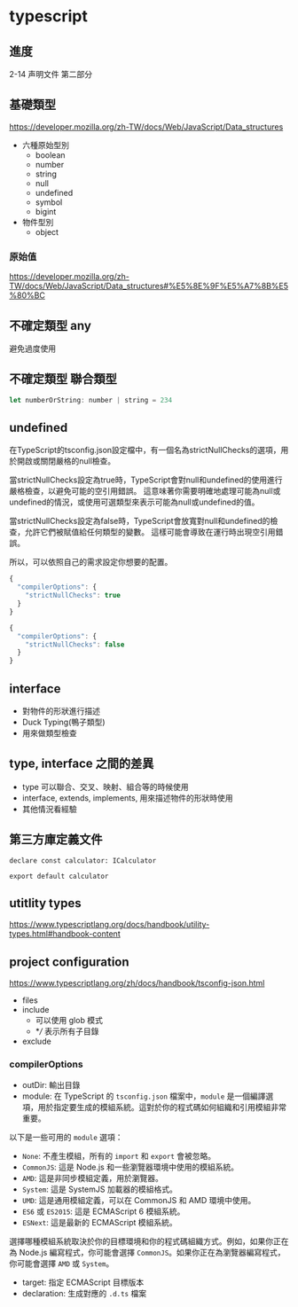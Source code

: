 # typescript

## 進度

2-14 声明文件 第二部分

## 基礎類型

<https://developer.mozilla.org/zh-TW/docs/Web/JavaScript/Data_structures>

- 六種原始型別
  - boolean
  - number
  - string
  - null
  - undefined
  - symbol
  - bigint
- 物件型別
  - object

### 原始值

<https://developer.mozilla.org/zh-TW/docs/Web/JavaScript/Data_structures#%E5%8E%9F%E5%A7%8B%E5%80%BC>

## 不確定類型 any

避免過度使用

## 不確定類型 聯合類型

```javascript
let numberOrString: number | string = 234
```

## undefined

在TypeScript的tsconfig.json設定檔中，有一個名為strictNullChecks的選項，用於開啟或關閉嚴格的null檢查。

當strictNullChecks設定為true時，TypeScript會對null和undefined的使用進行嚴格檢查，以避免可能的空引用錯誤。 這意味著你需要明確地處理可能為null或undefined的情況，或使用可選類型來表示可能為null或undefined的值。

當strictNullChecks設定為false時，TypeScript會放寬對null和undefined的檢查，允許它們被賦值給任何類型的變數。 這樣可能會導致在運行時出現空引用錯誤。

所以，可以依照自己的需求設定你想要的配置。

```typescript
{
  "compilerOptions": {
    "strictNullChecks": true
  }
}
```

```typescript
{
  "compilerOptions": {
    "strictNullChecks": false
  }
}
```

## interface

- 對物件的形狀進行描述
- Duck Typing(鴨子類型)
- 用來做類型檢查

## type, interface 之間的差異

- type 可以聯合、交叉、映射、組合等的時候使用
- interface, extends, implements, 用來描述物件的形狀時使用
- 其他情況看經驗

## 第三方庫定義文件

```
declare const calculator: ICalculator

export default calculator
```

## utitlity types

<https://www.typescriptlang.org/docs/handbook/utility-types.html#handbook-content>

## project configuration

<https://www.typescriptlang.org/zh/docs/handbook/tsconfig-json.html>

- files
- include
  - 可以使用 glob 模式
  - **/* 表示所有子目錄
- exclude

### compilerOptions

- outDir: 輸出目錄
- module:
在 TypeScript 的 `tsconfig.json` 檔案中，`module` 是一個編譯選項，用於指定要生成的模組系統。這對於你的程式碼如何組織和引用模組非常重要。

以下是一些可用的 `module` 選項：

- `None`: 不產生模組，所有的 `import` 和 `export` 會被忽略。
- `CommonJS`: 這是 Node.js 和一些瀏覽器環境中使用的模組系統。
- `AMD`: 這是非同步模組定義，用於瀏覽器。
- `System`: 這是 SystemJS 加載器的模組格式。
- `UMD`: 這是通用模組定義，可以在 CommonJS 和 AMD 環境中使用。
- `ES6` 或 `ES2015`: 這是 ECMAScript 6 模組系統。
- `ESNext`: 這是最新的 ECMAScript 模組系統。

選擇哪種模組系統取決於你的目標環境和你的程式碼組織方式。例如，如果你正在為 Node.js 編寫程式，你可能會選擇 `CommonJS`。如果你正在為瀏覽器編寫程式，你可能會選擇 `AMD` 或 `System`。

- target: 指定 ECMAScript 目標版本
- declaration: 生成對應的 `.d.ts` 檔案
